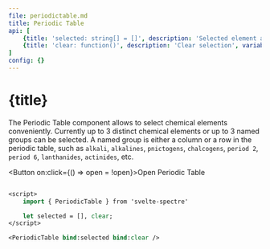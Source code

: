 ```yaml
---
file: periodictable.md
title: Periodic Table
api: [
	{title: 'selected: string[] = []', description: 'Selected element array output', variables: '["H", "He", "Li", "Be", "B", "C", "N", "O", "F", "Ne", "Na", "Mg", "Al", "Si", "P", "S", "Cl", "Ar", "K", "Ca", "Sc", "Ti", "V", "Cr", "Mn", "Fe", "Co", "Ni", "Cu", "Zn", "Ga", "Ge", "As", "Se", "Br", "Kr", "Rb", "Sr", "Y", "Zr", "Nb", "Mo", "Tc", "Ru", "Rh", "Pd", "Ag", "Cd", "In", "Sn", "Sb", "Te", "I", "Xe", "Cs", "Ba", "La", "Ce", "Pr", "Nd", "Pm", "Sm", "Eu", "Gd", "Tb", "Dy", "Ho", "Er", "Tm", "Yb", "Lu", "Hf", "Ta", "W", "Re", "Os", "Ir", "Pt", "Au", "Hg", "Tl", "Pb", "Bi", "Po", "At", "Rn", "Fr", "Ra", "Ac", "Th", "Pa", "U", "Np", "Pu", "Am", "Cm", "Bk", "Cf", "Es", "Fm", "Md", "No","period 1", "period 2", "period 3", "period 4", "period 5", "period 6", "period 7", "lanthanide", "actinide", "alkali", "alkaline", "group 3", "group 4", "group 5", "group 6", "group 7", "group 8", "group 9", "group 10", "group 11", "group 12", "triels", "tetrels", "pnictogen", "chalcogen", "halogen", "noble gas"]'},
	{title: 'clear: function()', description: 'Clear selection', variables: ''}
]
config: {}
---
```


<script>
	import { PeriodicTable, Button, Modal, Autocomplete } from '$lib'
	import ptable_data from '$lib/components/PeriodicTable/chemical_content.json';

	let selected = [], open = false, clear;
	let predefined = []
	
	if(ptable_data)
		for (const [key, value] of Object.entries(ptable_data)) {
			value.forEach(v => predefined.push(v))
			predefined.push(key)
		}

	$: if (selected.length > 3) { // control select count
		selected.pop();
	} else {
		let counts = {};
		selected.map(item => item.label.length > 2).forEach(x => counts[x] = (counts[x] || 0) + 1);
		if (counts["true"] > 2){
			selected.pop()
		}
	}

</script>

# {title}

The Periodic Table component allows to select chemical elements conveniently. Currently up to 3 distinct chemical elements or up to 3 named groups can be selected. A named group is either a column or a row in the periodic table, such as `alkali`, `alkalines`, `pnictogens`, `chalcogens`, `period 2`, `period 6`, `lanthanides`, `actinides`, etc.

<Button on:click={() => open = !open}>Open Periodic Table</Button>

<Modal bind:open size="fs">
	<div class="content">
		<p class="periodic_table_input">
			<Autocomplete
				{predefined}
				bind:selected
				placeholder="Type or select 3 elements"
			/>
		</p>
		<p>
			<PeriodicTable bind:selected bind:clear/>
		</p>
	</div>
</Modal>

<style>
	.periodic_table_input{
		display: flex;
		justify-content: center;
		width: 100%
	}
</style>

```sv
<script>
	import { PeriodicTable } from 'svelte-spectre'

	let selected = [], clear;
</script>

<PeriodicTable bind:selected bind:clear />
```
